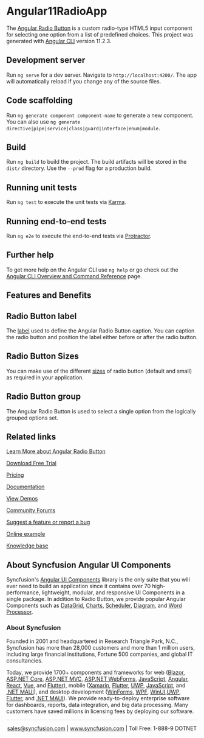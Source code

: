 # Angular11RadioApp

The [Angular Radio Button](https://www.syncfusion.com/angular-components/angular-radio-button?utm_source=github&utm_medium=listing&utm_campaign=angular-radio-button-github-samples) is a custom radio-type HTML5 input component for selecting one option from a list of predefined choices. This project was generated with [Angular CLI](https://github.com/angular/angular-cli) version 11.2.3.

## Development server

Run `ng serve` for a dev server. Navigate to `http://localhost:4200/`. The app will automatically reload if you change any of the source files.

## Code scaffolding

Run `ng generate component component-name` to generate a new component. You can also use `ng generate directive|pipe|service|class|guard|interface|enum|module`.

## Build

Run `ng build` to build the project. The build artifacts will be stored in the `dist/` directory. Use the `--prod` flag for a production build.

## Running unit tests

Run `ng test` to execute the unit tests via [Karma](https://karma-runner.github.io).

## Running end-to-end tests

Run `ng e2e` to execute the end-to-end tests via [Protractor](http://www.protractortest.org/).

## Further help

To get more help on the Angular CLI use `ng help` or go check out the [Angular CLI Overview and Command Reference](https://angular.io/cli) page.

## Features and Benefits

## Radio Button label

The [label](https://ej2.syncfusion.com/angular/documentation/radio-button/label-and-size/#label?utm_source=github&utm_medium=listing&utm_campaign=angular-radio-button-github-samples) used to define the Angular Radio Button caption. You can caption the radio button and position the label either before or after the radio button.

## Radio Button Sizes

You can make use of the different [sizes](https://ej2.syncfusion.com/angular/documentation/radio-button/label-and-size/#size?utm_source=github&utm_medium=listing&utm_campaign=angular-radio-button-github-samples) of radio button (default and small) as required in your application.

## Radio Button group

The Angular Radio Button is used to select a single option from the logically grouped options set.

## Related links
[Learn More about Angular Radio Button](https://www.syncfusion.com/angular-ui-components/angular-radio-button?utm_source=github&utm_medium=listing&utm_campaign=angular-radio-button-github-samples)

[Download Free Trial](https://www.syncfusion.com/downloads/angular?utm_source=github&utm_medium=listing&utm_campaign=angular-radio-button-github-samples)

[Pricing](https://www.syncfusion.com/sales/products/angular?utm_source=github&utm_medium=listing&utm_campaign=angular-radio-button-github-samples)

[Documentation](https://ej2.syncfusion.com/angular/documentation/radio-button/getting-started/?utm_source=github&utm_medium=listing&utm_campaign=angular-radio-button-github-samples)

[View Demos](https://github.com/SyncfusionExamples/ej2-angular-11-radio-button?utm_source=github&utm_medium=listing&utm_campaign=angular-radio-button-github-samples)

[Community Forums](https://www.syncfusion.com/forums/angular-ui-components?utm_source=github&utm_medium=listing&utm_campaign=angular-radio-button-github-samples)

[Suggest a feature or report a bug](https://www.syncfusion.com/feedback/angular?utm_source=github&utm_medium=listing&utm_campaign=angular-radio-button-github-samples)

[Online example](https://ej2.syncfusion.com/angular/demos/#/material/button/radio-button?utm_source=github&utm_medium=listing&utm_campaign=angular-radio-button-github-samples)

[Knowledge base](https://www.syncfusion.com/kb/angular-ui-components?utm_source=github&utm_medium=listing&utm_campaign=angular-radio-button-github-samples)


## About Syncfusion Angular UI Components

Syncfusion's [Angular UI Components](https://www.syncfusion.com/angular-ui-components?utm_source=github&utm_medium=listing&utm_campaign=angular-radio-button-github-samples) library is the only suite that you will ever need to build an application since it contains over 70 high-performance, lightweight, modular, and responsive UI Components in a single package. In addition to Radio Button, we provide popular Angular Components such as [DataGrid](https://www.syncfusion.com/angular-ui-components/angular-grid?utm_source=github&utm_medium=listing&utm_campaign=angular-radio-button-github-samples), [Charts](https://www.syncfusion.com/angular-ui-components/angular-charts?utm_source=github&utm_medium=listing&utm_campaign=angular-radio-button-github-samples), [Scheduler](https://www.syncfusion.com/angular-ui-components/angular-scheduler?utm_source=github&utm_medium=listing&utm_campaign=angular-radio-button-github-samples), [Diagram](https://www.syncfusion.com/angular-ui-components/angular-diagram?utm_source=github&utm_medium=listing&utm_campaign=angular-radio-button-github-samples), and [Word Processor](https://www.syncfusion.com/angular-ui-components/angular-word-processor?utm_source=github&utm_medium=listing&utm_campaign=angular-radio-button-github-samples).

### About Syncfusion
Founded in 2001 and headquartered in Research Triangle Park, N.C., Syncfusion has more than 28,000 customers and more than 1 million users, including large financial institutions, Fortune 500 companies, and global IT consultancies.

Today, we provide 1700+ components and frameworks for web ([Blazor](https://www.syncfusion.com/blazor-components?utm_source=github&utm_medium=listing&utm_campaign=angular-radio-button-github-samples), [ASP.NET Core](https://www.syncfusion.com/aspnet-core-ui-controls?utm_source=github&utm_medium=listing&utm_campaign=angular-radio-button-github-samples), [ASP.NET MVC](https://www.syncfusion.com/aspnet-mvc-ui-controls?utm_source=github&utm_medium=listing&utm_campaign=angular-radio-button-github-samples), [ASP.NET WebForms](https://www.syncfusion.com/jquery/aspnet-webforms-ui-controls?utm_source=github&utm_medium=listing&utm_campaign=angular-radio-button-github-samples), [JavaScript](https://www.syncfusion.com/javascript-ui-controls?utm_source=github&utm_medium=listing&utm_campaign=angular-radio-button-github-samples), [Angular](https://www.syncfusion.com/angular-ui-components?utm_source=github&utm_medium=listing&utm_campaign=angular-radio-button-github-samples), [React](https://www.syncfusion.com/react-ui-components?utm_source=github&utm_medium=listing&utm_campaign=angular-radio-button-github-samples), [Vue](https://www.syncfusion.com/vue-ui-components?utm_source=github&utm_medium=listing&utm_campaign=angular-radio-button-github-samples), and [Flutter](https://www.syncfusion.com/flutter-widgets?utm_source=github&utm_medium=listing&utm_campaign=angular-radio-button-github-samples)), mobile ([Xamarin](https://www.syncfusion.com/xamarin-ui-controls?utm_source=github&utm_medium=listing&utm_campaign=angular-radio-button-github-samples), [Flutter](https://www.syncfusion.com/flutter-widgets?utm_source=github&utm_medium=listing&utm_campaign=angular-radio-button-github-samples), [UWP](https://www.syncfusion.com/uwp-ui-controls?utm_source=github&utm_medium=listing&utm_campaign=angular-radio-button-github-samples), [JavaScript](https://www.syncfusion.com/javascript-ui-controls?utm_source=github&utm_medium=listing&utm_campaign=angular-radio-button-github-samples), and [.NET MAUI](https://www.syncfusion.com/maui-controls?utm_source=github&utm_medium=listing&utm_campaign=angular-radio-button-github-samples)), and desktop development ([WinForms](https://www.syncfusion.com/winforms-ui-controls?utm_source=github&utm_medium=listing&utm_campaign=angular-radio-button-github-samples), [WPF](https://www.syncfusion.com/wpf-controls?utm_source=github&utm_medium=listing&utm_campaign=angular-radio-button-github-samples), [WinUI](https://www.syncfusion.com/winui-controls?utm_source=github&utm_medium=listing&utm_campaign=angular-radio-button-github-samples),[UWP](https://www.syncfusion.com/uwp-ui-controls?utm_source=github&utm_medium=listing&utm_campaign=angular-radio-button-github-samples), [Flutter](https://www.syncfusion.com/flutter-widgets?utm_source=github&utm_medium=listing&utm_campaign=angular-radio-button-github-samples), and [.NET MAUI](https://www.syncfusion.com/maui-controls?utm_source=github&utm_medium=listing&utm_campaign=angular-radio-button-github-samples)). We provide ready-to-deploy enterprise software for dashboards, reports, data integration, and big data processing. Many customers have saved millions in licensing fees by deploying our software.

<hr style="height:0.3px;border:none;color:lightgrey;background-color:lightgrey;" />

<p align="center">
<a href="mailto:sales@syncfusion.com?Subject=Syncfusion Angular Radio Button - GitHub" target="_top">sales@syncfusion.com</a> | <a href="https://www.syncfusion.com?utm_source=github&utm_medium=listing&utm_campaign=angular-radio-button-github-samples">www.syncfusion.com</a> | Toll Free: 1-888-9 DOTNET <br>
</p>
